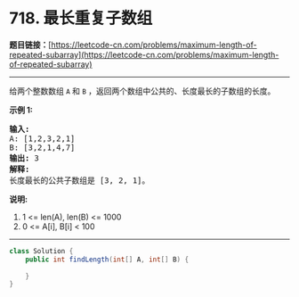 # 718. 最长重复子数组

**题目链接：**[https://leetcode-cn.com/problems/maximum-length-of-repeated-subarray](https://leetcode-cn.com/problems/maximum-length-of-repeated-subarray)

---

<div class="content__1Y2H">
 <div class="notranslate">
  <p>给两个整数数组&nbsp;<code>A</code>&nbsp;和&nbsp;<code>B</code>&nbsp;，返回两个数组中公共的、长度最长的子数组的长度。</p> 
  <p><strong>示例 1:</strong></p> 
  <pre class="language-text"><strong>输入:</strong>
A: [1,2,3,2,1]
B: [3,2,1,4,7]
<strong>输出:</strong> 3
<strong>解释:</strong> 
长度最长的公共子数组是 [3, 2, 1]。
</pre> 
  <p><strong>说明:</strong></p> 
  <ol> 
   <li>1 &lt;= len(A), len(B) &lt;= 1000</li> 
   <li>0 &lt;= A[i], B[i] &lt; 100</li> 
  </ol> 
 </div>
</div>

---

```java
class Solution {
    public int findLength(int[] A, int[] B) {
        
    }
}
```